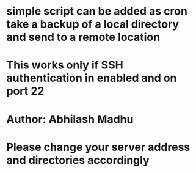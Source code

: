 # simple script can be added as cron take a backup of a local directory and send to a remote location
# This works only if SSH authentication in enabled and on port 22
# Author: Abhilash Madhu
# Please change your server address and directories accordingly
